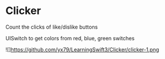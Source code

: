 # Clicker

Count the clicks of like/dislike buttons

UISwitch to get colors from red, blue, green switches


![]https://github.com/yx79/LearningSwift3/Clicker/clicker-1.png
